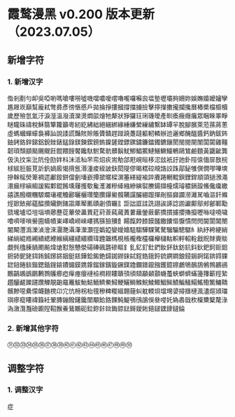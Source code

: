 # 霞鹜漫黑 v0.200 版本更新（2023.07.05）

## 新增字符

### 1. 新增汉字

偺剎剷勻卹吳啞喲嗎嗆嘍嘮噓嘰噹噥噯嚐嚕嚨囉囌囪塭墊壢壩夠姍妳娛嫵嬝嬤嬸孿尷屜崁巔幫龐弒彆彞彥徬愜慼戶拋掄掙摟摑撐擋擄撿擊擰攆擻攏攔攙曆樁槳檔櫥櫝歲歷殮氫氳汙淚溼溫潑瀆灤燙燜燄燴牠犛狀猙玀玨琍璣璦產甽瘓癥癮癱眾睏睞睪睜瞇矓硃禱稅穌篛簞籮籲粵紉紇紼絀絕綑綁緣綞縑縈繅繡繫缽罈羋脫腳臏萊蒞蓀蔣蔥虛螞蟈蟬蠔裊褲訕說諉謊豔賅賒賬贗贛趕踫蹺躉躂軀軔轔辦迆邐鄉醃醞醬鈣鈉鈸鈽鈾銬鉻鋅銻鋁銳銼錶錳錄鎂鍊鍥鎊鎢鎳鏟鏜鏢鏍鏽鐮鐳鐲鑣鑲閡閩閱闋闈闆闐雞韁韌頊頹顓颳颺颼飪餛餵餿饜饞馱駙騖骯髒鬍魷鯽鯧鱉鰱鱔鱖鱷鵪鷗鷥鹼麵黃鼴齜龔伋汍抆杗沘阬佺劻姅枓沬泜秈芣帟炤疢耑觔郃屘峴晅栘涊玆衹訏訑釙陘偯偭屝敔梡梂紱脰脤莧訢釩媧廄愒揹氬湣湩痠絰詖鈇閎隄僇暍楛硿覜詻詨跦鄗鉍雊僎僩嘐嗶塽摻榦榣熒箄裯遝鄘銨鉼儅劊墦嶔撢撳暱樑潠箠緙緹褕誶賡踡輞輥鋇鋰銲頫頜撾澦澠澴瘺穋縝縐諼豭鄴錕餚壎屨擭歜毚濩濰糝縴繈縿縯褽賸鍚擷檯燸璿穠鎘韹鯈儳癟繳譆譙醱櫬糰騵斕瓖襬觼酈曬欐瓚籣臢鑤鱟髖韉讜釅綳躥撣剮摳巋讕澇灕駡嚙漚釺縧烴鍁銥鄖藴醖攢贜鍘鍺謅厙厴匭賾劌僨囅訁詎詘誆詿詵詡誒諑諗謭讞鄺鄔郟鄶鄆勱巰壠壚埡塏堖塤薌藶蓯蓽滎藎蕒葒葤薟蒓蕆蕢蔞蘺鎣蘞蘄撟摜攄攖擼攛嚦噝噠嘵噦噲嚌嘜嗩嚳圇幬幘崬嶧嶠嶗崍嶁獁猻獫獼飠餳餼餑餷饃饈饊饢慪懨憒閆閌閫閬閶閿閽闞灃潙濼湞澮淶潿灧灄潷瀠灝弳嬀婭孌嬡嬙駔騶驊騍騭驁騮騸驄驏糹紈紓絝綆綃綈緔緄綹緗繢緦緶緱縭繮繾繯纘瑋韙韞榪梘棖櫳檉欞欏櫸櫧軲軹軤軺輇戧貺賕賫賧覷毿氌腖腡颮飈煒熗懟慤戇澩碭硨碸礱磣瞘釒釓釔釕釷鍆釹鈈鈦鈁鈧鈄鈥鈀鈳鉕鉬鉭鈰鈮銠鉺銪鋮鋣銱銦鋌銩鏵鉿鎩銫鐋銣鐒錸鋱鋥鋯鋨鋝鋶鐦鐧鋃鋟鋦錒鍩錛鍀錁鍃錇錈錟鍇鍶鍤鎪鎄鐨鎇鏌鎸鎿鎦鎵鑌鏇鐝鏷鑥鑭鐠鑹鏹鑊鐿鑔鸕鴝鴯鴰鵂鵓鸝鵒鷳鶓鶘鷀鶥鶼鷚鸌癤瘂癉瘞癭褳襝襇耮耬聵頇頎頦顢顙顬蟣蠆蛺螄蠐蟎籩籜籪羥縶趲釃鹺躒躚躦觶靚齙黿鼉鮁鮐鮚鮞鱭鮝鱘鯁鱺鰣鰷鯇鯪鯫鯝鯴鱝鯿鰠鰨鰩鰳鰵鱅鞽髕黲噁纍懞衊麯櫈卬宂忼枏柺枱氊穇粺糉縕翺薶虯躭輭垻壋壪嬃撏擓槤渢濜熰熲璫璵瘮瘲瞜禕籙紝翬膞鏰鏺鐯鑱闓顒餄餎餜魨鯷鴞鴴鵮俁叄唚奼媯嶴戩杴檁櫫櫱氂淥溈漵灠灩礆躕隉鞀餱鯗鶿鷴砈鉝鉨鉲鉳鋂錼鍅鎶鑀𨧀𨭎𨨏𨭆䥑鐽錀

### 2. 新增其他字符

㉛㉜㉝㉞㉟㊱㊲㊳㊴㊵㊶㊷㊸㊹㊺㊻㊼㊽㊾㊿

## 调整字符

### 1. 调整汉字

症
